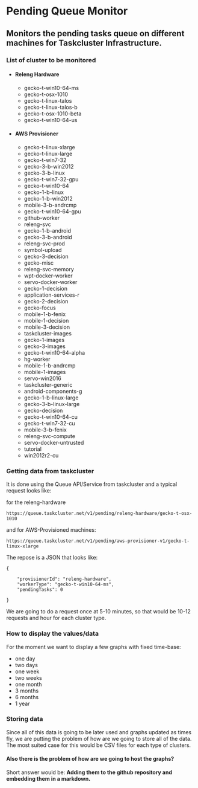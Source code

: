 # Pending Queue Monitor

## Monitors the pending tasks queue on different machines for Taskcluster Infrastructure.

### List of cluster to be monitored

- #### Releng Hardware

    - gecko-t-win10-64-ms
    - gecko-t-osx-1010
    - gecko-t-linux-talos
    - gecko-t-linux-talos-b
    - gecko-t-osx-1010-beta
    - gecko-t-win10-64-us

- #### AWS Provisioner

    - gecko-t-linux-xlarge
    - gecko-t-linux-large
    - gecko-t-win7-32
    - gecko-3-b-win2012
    - gecko-3-b-linux
    - gecko-t-win7-32-gpu
    - gecko-t-win10-64
    - gecko-1-b-linux
    - gecko-1-b-win2012
    - mobile-3-b-andrcmp
    - gecko-t-win10-64-gpu
    - github-worker
    - releng-svc
    - gecko-1-b-android
    - gecko-3-b-android
    - releng-svc-prod
    - symbol-upload
    - gecko-3-decision
    - gecko-misc
    - releng-svc-memory
    - wpt-docker-worker
    - servo-docker-worker
    - gecko-1-decision
    - application-services-r
    - gecko-2-decision
    - gecko-focus
    - mobile-1-b-fenix
    - mobile-1-decision
    - mobile-3-decision
    - taskcluster-images
    - gecko-1-images
    - gecko-3-images
    - gecko-t-win10-64-alpha
    - hg-worker
    - mobile-1-b-andrcmp
    - mobile-1-images
    - servo-win2016
    - taskcluster-generic
    - android-components-g
    - gecko-1-b-linux-large
    - gecko-3-b-linux-large
    - gecko-decision
    - gecko-t-win10-64-cu
    - gecko-t-win7-32-cu
    - mobile-3-b-fenix
    - releng-svc-compute
    - servo-docker-untrusted
    - tutorial
    - win2012r2-cu

### Getting data from taskcluster

It is done using the Queue API/Service from taskcluster and a typical request looks like:

for the releng-hardware
```
https://queue.taskcluster.net/v1/pending/releng-hardware/gecko-t-osx-1010
```

and for AWS-Provisioned machines:

```
https://queue.taskcluster.net/v1/pending/aws-provisioner-v1/gecko-t-linux-xlarge
```

The repose is a JSON that looks like:

```
{

    "provisionerId": "releng-hardware",
    "workerType": "gecko-t-win10-64-ms",
    "pendingTasks": 0

}
```

We are going to do a request once at 5-10 minutes, so that would be 10-12 requests and hour for each cluster type.

### How to display the values/data

For the moment we want to display a few graphs with fixed time-base:
- one day
- two days
- one week
- two weeks
- one month
- 3 months
- 6 months
- 1 year

### Storing data

Since all of this data is going to be later used and graphs updated as times fly,  we are putting the problem of how are we going to store all of the data.
The most suited case for this would be CSV files for each type of clusters.

#### Also there is the problem of how are we going to host the graphs?

Short answer would be: **Adding them to the github repository and embedding them in a markdown.**
